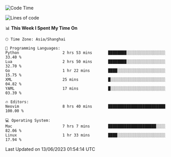<!--START_SECTION:waka-->
![Code Time](http://img.shields.io/badge/Code%20Time-1%2C393%20hrs%2037%20mins-blue)

![Lines of code](https://img.shields.io/badge/From%20Hello%20World%20I%27ve%20Written-261.7%20thousand%20lines%20of%20code-blue)

📊 **This Week I Spent My Time On** 

```text
🕑︎ Time Zone: Asia/Shanghai

💬 Programming Languages: 
Python                   2 hrs 53 mins       ████████░░░░░░░░░░░░░░░░░   33.40 % 
Lua                      2 hrs 50 mins       ████████░░░░░░░░░░░░░░░░░   32.70 % 
Go                       1 hr 22 mins        ████░░░░░░░░░░░░░░░░░░░░░   15.75 % 
XML                      25 mins             █░░░░░░░░░░░░░░░░░░░░░░░░   04.82 % 
YAML                     17 mins             █░░░░░░░░░░░░░░░░░░░░░░░░   03.39 % 

🔥 Editors: 
Neovim                   8 hrs 40 mins       █████████████████████████   100.00 % 

💻 Operating System: 
Mac                      7 hrs 7 mins        █████████████████████░░░░   82.06 % 
Linux                    1 hr 33 mins        ████░░░░░░░░░░░░░░░░░░░░░   17.94 % 
```


 Last Updated on 13/06/2023 01:54:14 UTC
<!--END_SECTION:waka-->
